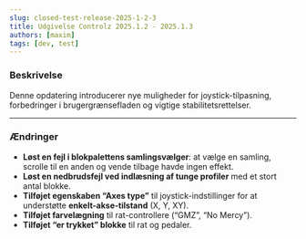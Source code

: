 ```yaml
---
slug: closed-test-release-2025-1-2-3
title: Udgivelse Controlz 2025.1.2 - 2025.1.3
authors: [maxim]
tags: [dev, test]
---
```


### Beskrivelse

Denne opdatering introducerer nye muligheder for joystick-tilpasning, forbedringer i brugergrænsefladen og vigtige stabilitetsrettelser.

<!-- truncate -->
---

### Ændringer

- **Løst en fejl i blokpalettens samlingsvælger**: at vælge en samling, scrolle til en anden og vende tilbage havde ingen effekt.
- **Løst en nedbrudsfejl ved indlæsning af tunge profiler** med et stort antal blokke.
- **Tilføjet egenskaben “Axes type”** til joystick-indstillinger for at understøtte **enkelt-akse-tilstand** (X, Y, XY).
- **Tilføjet farvelægning** til rat-controllere (“GMZ”, “No Mercy”).
- **Tilføjet “er trykket” blokke** til rat og pedaler.